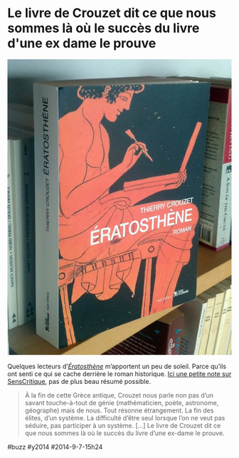 # Le livre de Crouzet dit ce que nous sommes là où le succès du livre d'une ex dame le prouve

![](_i/betabook.webp)

Quelques lecteurs d’*[Ératosthène](../../page/eratosthene)* m’apportent un peu de soleil. Parce qu’ils ont senti ce qui se cache derrière le roman historique. [Ici une petite note sur SensCritique](http://www.senscritique.com/livre/Eratosthene/critique/38352903), pas de plus beau résumé possible.

> À la fin de cette Grèce antique, Crouzet nous parle non pas d’un savant touche-à-tout de génie (mathématicien, poète, astronome, géographe) mais de nous. Tout résonne étrangement. La fin des élites, d’un système. La difficulté d’être seul lorsque l’on ne veut pas séduire, pas participer à un système. […] Le livre de Crouzet dit ce que nous sommes là où le succès du livre d’une ex-dame le prouve.



#buzz #y2014 #2014-9-7-15h24
